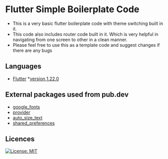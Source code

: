 # Flutter Simple Boilerplate Code
* This is a very basic flutter boilerplate code with theme switching built in it. 
* This code also includes router code built in it. Which is very helpful in navigating from one screen to other in a clean manner.
* Please feel free to use this as a template code and suggest changes if there are any bugs

## Languages
* [Flutter](https://flutter.dev/)
  *[version 1.22.0](https://storage.googleapis.com/flutter_infra/releases/stable/windows/flutter_windows_1.22.0-stable.zip) 

## External packages used from pub.dev
* [google_fonts](https://pub.dev/packages/google_fonts)
* [provider](https://pub.dev/packages/provider)
* [auto_size_text](https://pub.dev/packages/auto_size_text)
* [shared_preferences](https://pub.dev/packages/shared_preferences)


## Licences
[![License: MIT](https://img.shields.io/badge/License-MIT-yellow.svg)](https://opensource.org/licenses/MIT)
